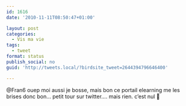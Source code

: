 ```yaml
---
id: 1616
date: '2010-11-11T08:50:47+01:00'

layout: post
categories:
  - Vis ma vie
tags:
  - tweet
format: status
publish_social: no
guid: 'http://tweets.local/?birdsite_tweet=2644394796646400'

---
```


@Fran6 ouep moi aussi je bosse, mais bon ce portail elearning me les brises donc bon… petit tour sur twitter…. mais rien. c’est nul 🙁